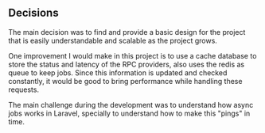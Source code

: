 ## Decisions

The main decision was to find and provide a basic design for the project that is easily understandable and scalable as the project grows.

One improvement I would make in this project is to use a cache database to store the status and latency of the RPC providers, also uses the redis as queue to keep jobs. Since this information is updated and checked constantly, it would be good to bring performance while handling these requests.

The main challenge during the development was to understand how async jobs works in Laravel, specially to understand how to make this "pings" in time.


